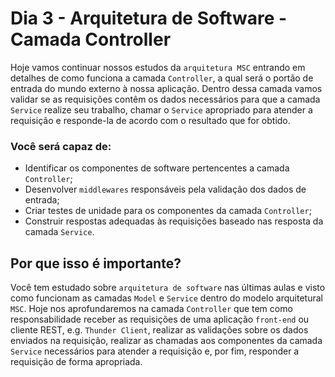 # Dia 3 - Arquitetura de Software - Camada Controller

Hoje vamos continuar nossos estudos da `arquitetura MSC` entrando em detalhes de como funciona a camada `Controller`, a qual será o portão de entrada do mundo externo à nossa aplicação. Dentro dessa camada vamos validar se as requisições contêm os dados necessários para que a camada `Service` realize seu trabalho, chamar o `Service` apropriado para atender a requisição e responde-la de acordo com o resultado que for obtido.

### Você será capaz de:

* Identificar os componentes de software pertencentes a camada `Controller`;
* Desenvolver `middlewares` responsáveis pela validação dos dados de entrada;
* Criar testes de unidade para os componentes da camada `Controller`;
* Construir respostas adequadas às requisições baseado nas resposta da camada `Service`.


## Por que isso é importante?

Você tem estudado sobre `arquitetura de software` nas últimas aulas e visto como funcionam as camadas `Model` e `Service` dentro do modelo arquitetural `MSC`. Hoje nos aprofundaremos na camada `Controller` que tem como responsabilidade receber as requisições de uma aplicação `front-end` ou cliente REST, e.g. `Thunder Client`, realizar as validações sobre os dados enviados na requisição, realizar as chamadas aos componentes da camada `Service` necessários para atender a requisição e, por fim, responder a requisição de forma apropriada.
